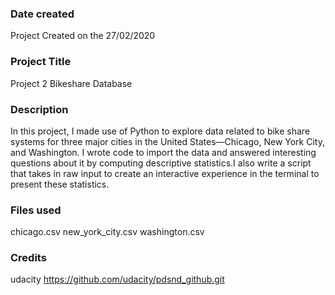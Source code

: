 ### Date created
Project Created on the 27/02/2020

### Project Title
Project 2 Bikeshare Database

### Description
In this project, I made use of Python to explore data related to bike share systems for three major cities in the United States—Chicago, New York City, and Washington. I wrote code to import the data and answered interesting questions about it by computing descriptive statistics.I also write a script that takes in raw input to create an interactive experience in the terminal to present these statistics.

### Files used
chicago.csv
new_york_city.csv
washington.csv

### Credits
udacity     https://github.com/udacity/pdsnd_github.git 

